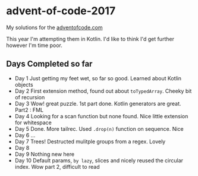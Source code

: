 # advent-of-code-2017

My solutions for the [adventofcode.com](https://adventofcode.com/2017)

This year I'm attempting them in Kotlin. I'd like to think I'd get further however I'm time poor.

## Days Completed so far
* Day 1 Just getting my feet wet, so far so good. Learned about Kotlin objects
* Day 2 First extension method, found out about `toTypedArray`. Cheeky bit of recursion  
* Day 3 Wow! great puzzle. 1st part done. Kotlin generators are great. Part2 : FML
* Day 4 Looking for a scan function but none found. Nice little extension for whitespace
* Day 5 Done. More tailrec. Used `.drop(n)` function on sequence. Nice
* Day 6 ... 
* Day 7 Trees! Destructed mulitple groups from a regex. Lovely
* Day 8
* Day 9 Nothing new here
* Day 10 Default params, `by lazy`, slices and nicely reused the circular index. Wow part 2, difficult to read
 
